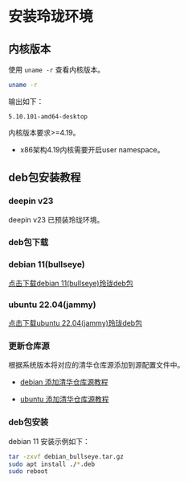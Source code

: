 <!--
SPDX-FileCopyrightText: 2023 UnionTech Software Technology Co., Ltd.

SPDX-License-Identifier: LGPL-3.0-or-later
-->

# 安装玲珑环境

## 内核版本

使用 `uname -r` 查看内核版本。

```bash
uname -r
```

输出如下：

```text
5.10.101-amd64-desktop
```

内核版本要求>=4.19。

* x86架构4.19内核需要开启user namespace。

## deb包安装教程
### deepin v23

deepin v23 已预装玲珑环境。

### deb包下载

### debian 11(bullseye)

[点击下载debian 11(bullseye)玲珑deb包](https://github.com/linuxdeepin/linglong-hub/releases/download/1.3.3/debian_bullseye.tar.gz)

### ubuntu 22.04(jammy)

[点击下载ubuntu 22.04(jammy)玲珑deb包](https://github.com/linuxdeepin/linglong-hub/releases/download/1.3.3/ubuntu_jammy.tar.gz)

### 更新仓库源

根据系统版本将对应的清华仓库源添加到源配置文件中。

* [debian 添加清华仓库源教程](https://mirrors.tuna.tsinghua.edu.cn/help/debian/)

* [ubuntu 添加清华仓库源教程](https://mirrors.tuna.tsinghua.edu.cn/help/ubuntu/)

### deb包安装

debian 11 安装示例如下：

```bash
tar -zxvf debian_bullseye.tar.gz
sudo apt install ./*.deb
sudo reboot
```
